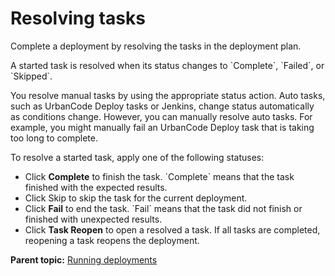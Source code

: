 # Resolving tasks

Complete a deployment by resolving the tasks in the deployment plan.

A started task is resolved when its status changes to \`Complete\`, \`Failed\`, or \`Skipped\`.

You resolve manual tasks by using the appropriate status action. Auto tasks, such as UrbanCode Deploy tasks or Jenkins, change status automatically as conditions change. However, you can manually resolve auto tasks. For example, you might manually fail an UrbanCode Deploy task that is taking too long to complete.

To resolve a started task, apply one of the following statuses:

-   Click **Complete** to finish the task. \`Complete\` means that the task finished with the expected results.
-   Click Skip to skip the task for the current deployment.
-   Click **Fail** to end the task. \`Fail\` means that the task did not finish or finished with unexpected results.
-   Click **Task Reopen** to open a resolved a task. If all tasks are completed, reopening a task reopens the deployment.

**Parent topic:** [Running deployments](../../com.crelease.doc/topics/cr_deployRun_ov.md)

